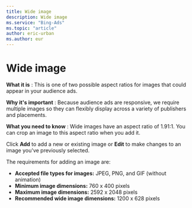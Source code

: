 ```yaml
---
title: Wide image
description: Wide image
ms.service: "Bing-Ads"
ms.topic: "article"
author: eric-urban
ms.author: eur
---
```


# Wide image

**What it is** : This is one of two possible aspect ratios for images that could appear in your audience ads.

**Why it's important** : Because audience ads are responsive, we require multiple images so they can flexibly display across a variety of publishers and placements.

**What you need to know** : Wide images have an  aspect ratio of 1.91:1. You can crop an image to this aspect ratio when you add it.

Click **Add** to add a new or existing image or **Edit** to make changes to an image you've previously selected.

The requirements for adding an image are:
- **Accepted file types for images:** JPEG, PNG, and GIF (without animation)
- **Minimum image dimensions:** 760 x 400 pixels
- **Maximum image dimensions:** 2592 x 2048 pixels
- **Recommended wide image dimensions:** 1200 x 628 pixels



